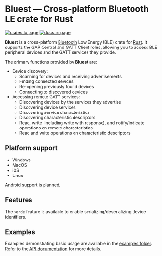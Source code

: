 # Bluest — Cross-platform Bluetooth LE crate for Rust

[![crates.io page](https://img.shields.io/crates/v/bluest)](https://crates.io/crates/bluest)
[![docs.rs page](https://docs.rs/bluest/badge.svg)](https://docs.rs/bluest)

**Bluest** is a cross-platform [Bluetooth] Low Energy (BLE) crate for [Rust]. It
supports the GAP Central and GATT Client roles, allowing you to access BLE
peripheral devices and the GATT services they provide.

The primary functions provided by **Bluest** are:

- Device discovery:
  - Scanning for devices and receiving advertisements
  - Finding connected devices
  - Re-opening previously found devices
  - Connecting to discovered devices
- Accessing remote GATT services:
  - Discovering devices by the services they advertise
  - Discovering device services
  - Discovering service characteristics
  - Discovering characteristic descriptors
  - Read, write (including write with response), and notify/indicate operations
    on remote characteristics
  - Read and write operations on characteristic descriptors

[Rust]: https://www.rust-lang.org/
[Bluetooth]: https://www.bluetooth.com/specifications/specs/

## Platform support

- Windows
- MacOS
- iOS
- Linux

Android support is planned.

## Features

The `serde` feature is available to enable serializing/deserializing device
identifiers.

## Examples

Examples demonstrating basic usage are available in the [examples folder]. Refer
to the [API documentation] for more details.

[API documentation]: https://docs.rs/bluest
[examples folder]: https://github.com/alexmoon/bluest/tree/master/bluest/examples
